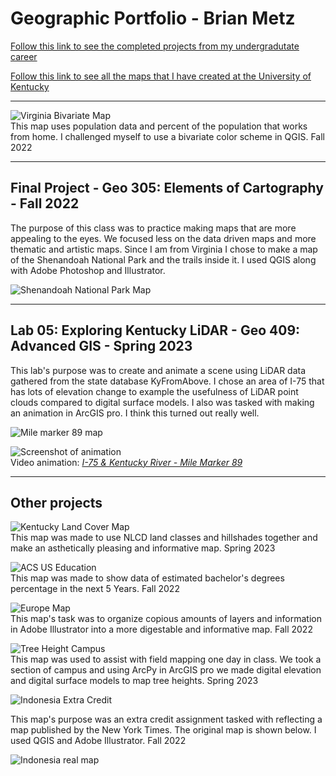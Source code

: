 # Geographic Portfolio - Brian Metz



[Follow this link to see the completed projects from my undergradutate career](Projects.md)


[Follow this link to see all the maps that I have created at the University of Kentucky](Map_Library.md) 

<hr>

![Virginia Bivariate Map](./Maps/Lab3-01.jpg)   
This map uses population data and percent of the population that works from home. I challenged myself to use a bivariate color scheme in QGIS. Fall 2022

<hr>

## Final Project - Geo 305: Elements of Cartography - Fall 2022

The purpose of this class was to practice making maps that are more appealing to the eyes. We focused less on the data driven maps and more thematic and artistic maps. Since I am from Virginia I chose to make a map of the Shenandoah National Park and the trails inside it. I used QGIS along with Adobe Photoshop and Illustrator.

![Shenandoah National Park Map](./Maps/FinalShenV2-01.png) 

<hr>

## Lab 05: Exploring Kentucky LiDAR -  Geo 409: Advanced GIS - Spring 2023

This lab's purpose was to create and animate a scene using LiDAR data gathered from the state database KyFromAbove. I chose an area of I-75 that has lots of elevation change to example the usefulness of LiDAR point clouds compared to digital surface models. I also was tasked with making an animation in ArcGIS pro. I think this turned out really well. 

![Mile marker 89 map](./Maps/I75KyRiverLayout.jpg)     

![Screenshot of animation](./Maps/ScreenCapI75KyRiver.JPG)     
Video animation: *[I-75 & Kentucky River - Mile Marker 89](https://youtu.be/nSUdGtuF7i0)*

<hr>

## Other projects

![Kentucky Land Cover Map](./Maps/KyLandcover.jpg)   
This map was made to use NLCD land classes and hillshades together and make an asthetically pleasing and informative map. Spring 2023

![ACS US Education](./Maps/ACS%20US%20EDUCATION-01.png)   
This map was made to show data of estimated bachelor's degrees percentage in the next 5 Years. Fall 2022

![Europe Map](./Maps/Lab1-BrianMetz(FIN)(1).png)   
This map's task was to organize copious amounts of layers and information in Adobe Illustrator into a more digestable and informative map. Fall 2022


![Tree Height Campus](./Maps/TreeHeight.jpg)   
This map was used to assist with field mapping one day in class. We took a section of campus and using ArcPy in ArcGIS pro we made digital elevation and digital surface models to map tree heights. Spring 2023


![Indonesia Extra Credit](./Maps/Indonesia-Extra-Credit.png)

This map's purpose was an extra credit assignment tasked with reflecting a map published by the New York Times. The original map is shown below. I used QGIS and Adobe Illustrator. Fall 2022

![Indonesia real map](./Maps/zoom-430.jpg)

